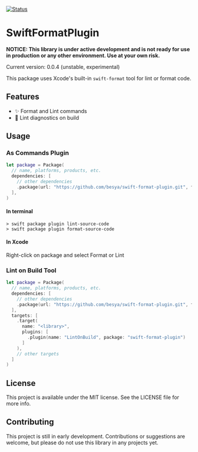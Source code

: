 [![Status](https://img.shields.io/badge/status-WIP-red)](https://github.com/besya/ansi)

# SwiftFormatPlugin
**NOTICE: This library is under active development and is not ready for use in production or any other environment. Use at your own risk.**

Current version: 0.0.4 (unstable, experimental)

This package uses Xcode's built-in `swift-format` tool for lint or format code.

## Features
- ✨ Format and Lint commands
- 🚀 Lint diagnostics on build

## Usage

### As Commands Plugin

```swift
let package = Package(
  // name, platforms, products, etc.
  dependencies: [
    // other dependencies
    .package(url: "https://github.com/besya/swift-format-plugin.git", from: "0.0.4"),
  ],
)
```

#### In terminal
```
> swift package plugin lint-source-code
> swift package plugin format-source-code
```

#### In Xcode
Right-click on package and select Format or Lint

### Lint on Build Tool

```swift
let package = Package(
  // name, platforms, products, etc.
  dependencies: [
    // other dependencies
    .package(url: "https://github.com/besya/swift-format-plugin.git", from: "0.0.4"),
  ],
  targets: [
    .target(
      name: "<library>",
      plugins: [
        .plugin(name: "LintOnBuild", package: "swift-format-plugin")
      ]      
    ),
    // other targets
  ]
)
```

## License

This project is available under the MIT license. See the LICENSE file for more info.

## Contributing
This project is still in early development. Contributions or suggestions are welcome, but please do not use this library in any projects yet.
